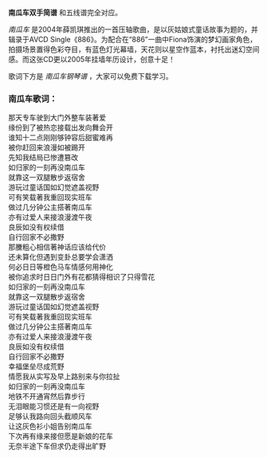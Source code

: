 

**南瓜车双手简谱** 和五线谱完全对应。

_南瓜车_ 是2004年薛凯琪推出的一首压轴歌曲，是以灰姑娘式童话故事为题的，并辑录于AVCD
Single《886》。为配合在“886”一曲中Fiona饰演的梦幻画家角色，拍摄场景置得色彩夺目，有蓝色灯光幕墙，天花则以星空作蓝本，衬托出迷幻空间感。而这张CD更以2005年挂墙年历设计，创意十足！

歌词下方是 _南瓜车钢琴谱_ ，大家可以免费下载学习。

### 南瓜车歌词：

那天专车驶到大门外整车装著爱  
缘份到了被热恋接载出发向舞会开  
谁知十二点刚刚够钟容后甜蜜难再  
被你赶回来浪漫如被踢开  
先知我结局已惨遭篡改  
如归家的一刻再没南瓜车  
就靠这一双腿散步返宿舍  
游玩过童话国如幻觉遮盖视野  
可有笑载著我重回现实班车  
做过几分钟公主搭著南瓜车  
亦有过爱人来接浪漫渡午夜  
良辰如没有权续借  
自行回家不必撒野  
那黱粗心相信著神话应该给代价  
还未算化但遇到变卦总要学会潇洒  
何必日日等橙色马车情感何用神化  
被你追求时日日门外有花都猜得相识了只得雪花  
如归家的一刻再没南瓜车  
就靠这一双腿散步返宿舍  
游玩过童话国如幻觉遮盖视野  
可有笑载著我重回现实班车  
做过几分钟公主搭著南瓜车  
亦有过爱人来接浪漫渡午夜  
良辰如没有权续借  
自行回家不必撒野  
幸福堡垒尽成荒野  
情愿我从实写及早上路别来与你拉扯  
如归家的一刻再没南瓜车  
地铁不开通宵然后靠步行  
无泪眼能习惯还是有一向视野  
足够认我路向回头截顺风车  
让这灰色衫小姐告别南瓜车  
下次再有缘来接但愿是新娘的花车  
无奈半途下车但求仍走得出旷野

